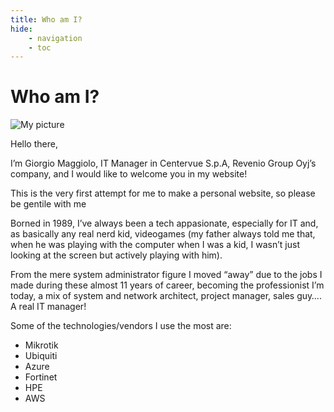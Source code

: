 ```yaml
---
title: Who am I?
hide:
    - navigation
    - toc
---
```

# Who am I?

<div class="imgcentered"><img src="https://stdigitalgardenmaggiolon.blob.core.windows.net/maggiolonetimages/Personal_images/IMG_20250906_085323.jpg" alt="My picture"></div>

Hello there,

I’m Giorgio Maggiolo, IT Manager in Centervue S.p.A, Revenio Group Oyj’s company, and I would like to welcome you in my website!

This is the very first attempt for me to make a personal website, so please be gentile with me 

Borned in 1989, I’ve always been a tech appasionate, especially for IT and, as basically any real nerd kid, videogames (my father always told me that, when he was playing with the computer when I was a kid, I wasn’t just looking at the screen but actively playing with him).

From the mere system administrator figure I moved “away” due to the jobs I made during these almost 11 years of career, becoming the professionist I’m today, a mix of system and network architect, project manager, sales guy…. A real IT manager!

Some of the technologies/vendors I use the most are:

* Mikrotik
* Ubiquiti
* Azure
* Fortinet
* HPE
* AWS